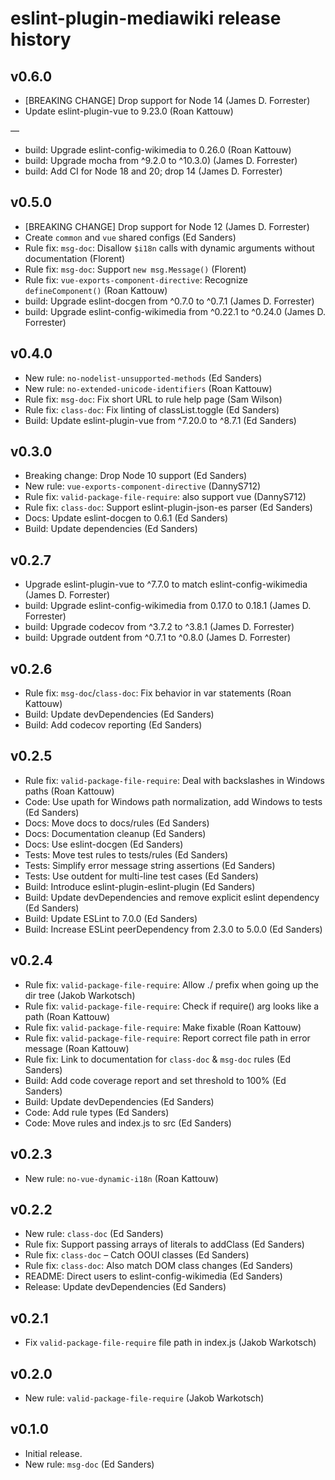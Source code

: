 # eslint-plugin-mediawiki release history

## v0.6.0
* [BREAKING CHANGE] Drop support for Node 14 (James D. Forrester)
* Update eslint-plugin-vue to 9.23.0 (Roan Kattouw)

—
* build: Upgrade eslint-config-wikimedia to 0.26.0 (Roan Kattouw)
* build: Upgrade mocha from ^9.2.0 to ^10.3.0) (James D. Forrester)
* build: Add CI for Node 18 and 20; drop 14 (James D. Forrester)

## v0.5.0
* [BREAKING CHANGE] Drop support for Node 12 (James D. Forrester)
* Create `common` and `vue` shared configs (Ed Sanders)
* Rule fix: `msg-doc`: Disallow `$i18n` calls with dynamic arguments without documentation (Florent)
* Rule fix: `msg-doc`: Support `new msg.Message()` (Florent)
* Rule fix: `vue-exports-component-directive`: Recognize `defineComponent()` (Roan Kattouw)
* build: Upgrade eslint-docgen from ^0.7.0 to ^0.7.1 (James D. Forrester)
* build: Upgrade eslint-config-wikimedia from ^0.22.1 to ^0.24.0 (James D. Forrester)

## v0.4.0
* New rule: `no-nodelist-unsupported-methods` (Ed Sanders)
* New rule: `no-extended-unicode-identifiers` (Roan Kattouw)
* Rule fix: `msg-doc`: Fix short URL to rule help page (Sam Wilson)
* Rule fix: `class-doc`: Fix linting of classList.toggle (Ed Sanders)
* Build: Update eslint-plugin-vue from ^7.20.0 to ^8.7.1 (Ed Sanders)

## v0.3.0
* Breaking change: Drop Node 10 support (Ed Sanders)
* New rule: `vue-exports-component-directive` (DannyS712)
* Rule fix: `valid-package-file-require`: also support vue (DannyS712)
* Rule fix: `class-doc`: Support eslint-plugin-json-es parser (Ed Sanders)
* Docs: Update eslint-docgen to 0.6.1 (Ed Sanders)
* Build: Update dependencies (Ed Sanders)

## v0.2.7
* Upgrade eslint-plugin-vue to ^7.7.0 to match eslint-config-wikimedia (James D. Forrester)
* build: Upgrade eslint-config-wikimedia from 0.17.0 to 0.18.1 (James D. Forrester)
* build: Upgrade codecov from ^3.7.2 to ^3.8.1 (James D. Forrester)
* build: Upgrade outdent from ^0.7.1 to ^0.8.0 (James D. Forrester)

## v0.2.6
* Rule fix: `msg-doc`/`class-doc`: Fix behavior in var statements (Roan Kattouw)
* Build: Update devDependencies (Ed Sanders)
* Build: Add codecov reporting (Ed Sanders)

## v0.2.5
* Rule fix: `valid-package-file-require`: Deal with backslashes in Windows paths (Roan Kattouw)
* Code: Use upath for Windows path normalization, add Windows to tests (Ed Sanders)
* Docs: Move docs to docs/rules (Ed Sanders)
* Docs: Documentation cleanup (Ed Sanders)
* Docs: Use eslint-docgen (Ed Sanders)
* Tests: Move test rules to tests/rules (Ed Sanders)
* Tests: Simplify error message string assertions (Ed Sanders)
* Tests: Use outdent for multi-line test cases (Ed Sanders)
* Build: Introduce eslint-plugin-eslint-plugin (Ed Sanders)
* Build: Update devDependencies and remove explicit eslint dependency (Ed Sanders)
* Build: Update ESLint to 7.0.0 (Ed Sanders)
* Build: Increase ESLint peerDependency from 2.3.0 to 5.0.0 (Ed Sanders)

## v0.2.4
* Rule fix: `valid-package-file-require`: Allow ./ prefix when going up the dir tree (Jakob Warkotsch)
* Rule fix: `valid-package-file-require`: Check if require() arg looks like a path (Roan Kattouw)
* Rule fix: `valid-package-file-require`: Make fixable (Roan Kattouw)
* Rule fix: `valid-package-file-require`: Report correct file path in error message (Roan Kattouw)
* Rule fix: Link to documentation for `class-doc` & `msg-doc` rules (Ed Sanders)
* Build: Add code coverage report and set threshold to 100% (Ed Sanders)
* Build: Update devDependencies (Ed Sanders)
* Code: Add rule types (Ed Sanders)
* Code: Move rules and index.js to src (Ed Sanders)

## v0.2.3
* New rule: `no-vue-dynamic-i18n` (Roan Kattouw)

## v0.2.2
* New rule: `class-doc` (Ed Sanders)
* Rule fix: Support passing arrays of literals to addClass (Ed Sanders)
* Rule fix: `class-doc` – Catch OOUI classes (Ed Sanders)
* Rule fix: `class-doc`: Also match DOM class changes (Ed Sanders)
* README: Direct users to eslint-config-wikimedia (Ed Sanders)
* Release: Update devDependencies (Ed Sanders)

## v0.2.1
* Fix `valid-package-file-require` file path in index.js (Jakob Warkotsch)

## v0.2.0
* New rule: `valid-package-file-require` (Jakob Warkotsch)

## v0.1.0
* Initial release.
* New rule: `msg-doc` (Ed Sanders)
